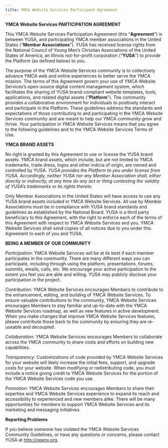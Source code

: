 ```yaml
---
title: YMCA Website Services Participant Agreement
---
```


**YMCA Website Services PARTICIPATION AGREEMENT**

This YMCA Website Services Participation Agreement (this “**Agreement**”) is between YUSA, and participating YMCA member associations in the United States (“**Member Associations**”). YUSA has received license rights from the National Council of Young Men’s Christian Associations of the United States of America, an Illinois not-for-profit corporation (“**YUSA**”) to provide the Platform (as defined below) to you.

The purpose of the YMCA Website Services community is to collectively advance YMCA web and online experiences to better serve the YMCA mission. The terms of this Agreement govern your use of YMCA Website Services’s open-source digital content management system, which facilitates the sharing of YUSA brand-compliant website templates, tools, applications, and related digital assets (“**Platform**”). The community provides a collaborative environment for individuals to positively interact and participate in the Platform. These guidelines address the standards and expectations of those contributing to and participating in the YMCA Website Services community and are meant to help our YMCA community grow and thrive. Your participation in YMCA Website Services means that you agree to the following guidelines and to the YMCA Website Services Terms of Use.

**YMCA BRAND ASSETS**

No right is granted by this Agreement to use or license the YUSA brand assets. YMCA brand assets, which include, but are not limited to YMCA trademarks, trade dress, logos and other indicia of origin, are owned and controlled by YUSA. _YUSA provides the Platform to you under license from YUSA. Accordingly, neither YUSA nor any Member Association shall, either directly or indirectly, at any time do any act or thing contesting the validity of YUSA’s trademarks or its rights thereto._

Only Member Associations in the United States will have access to use any YUSA brand assets included in YMCA Website Services. All use by Member Associations must be in compliance with YUSA brand standards and guidelines as established by the National Board. YUSA is a third party beneficiary to this Agreement, with the right to enforce each of the terms of this Agreement with respect to YMCA Website Services and you. YMCA Website Services shall send copies of all notices due to you under this Agreement to each of you and YUSA.

**BEING A MEMBER OF OUR COMMUNITY**

_Participation_: YMCA Website Services will be at its best if each member participates in the community. There are many different ways you can participate, including through using the platform, presentations, forums, summits, emails, calls, etc. We encourage your active participation to the extent you feel you are able and willing. YUSA may publicly disclose your participation in the project.

_Contribution_: YMCA Website Services encourages Members to contribute to the enhancement, editing, and building of YMCA Website Services. To ensure valuable contributions to the community, YMCA Website Services encourages Members to stay familiar and up-to-date with the YMCA Website Services roadmap, as well as new features in active development. When you make changes that improve YMCA Website Services features, please contribute those back to the community by ensuring they are re-useable and decoupled.

_Collaboration_: YMCA Website Services encourages Members to collaborate across the YMCA community to share costs and efforts on building new capabilities.

_Transparency_: Customizations of code provided by YMCA Website Services for your website will likely increase the initial fees, support, and upgrade costs for your website. When modifying or redistributing code, you must include a notice giving credit to YMCA Website Services for the portion of the YMCA Website Services code you use.

_Promotion_: YMCA Website Services encourages Members to share their expertise and YMCA Website Services experience to expand its reach and accessibility to experienced and new members alike. There will be many opportunities for members to support YMCA Website Services and its marketing and messaging initiatives.

**Reporting Problems**

If you believe someone has violated the YMCA Website Services Community Guidelines, or have any questions or concerns, please contact YUSA at http://openy.org.

